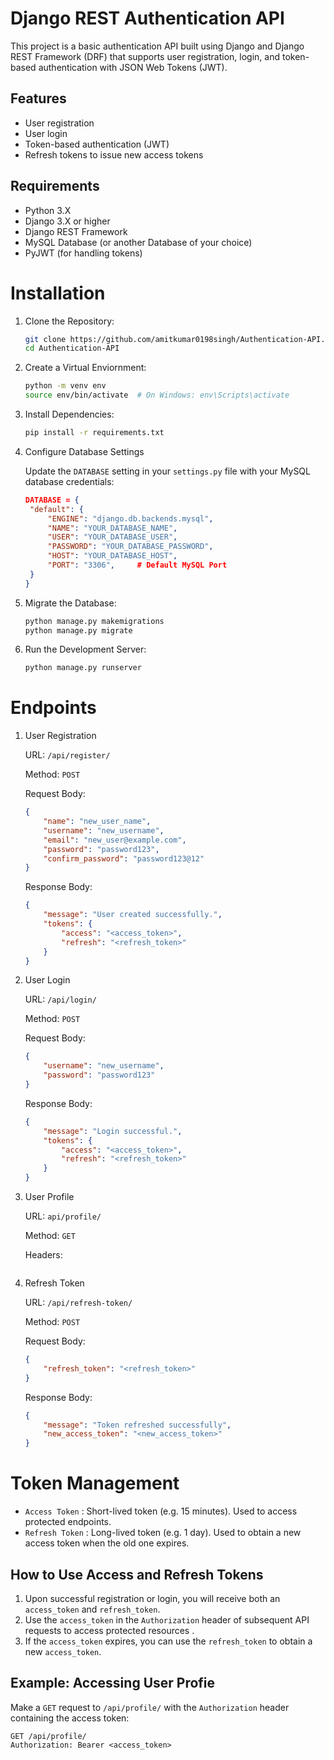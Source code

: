 # Django REST Authentication API

This project is a basic authentication API built using Django and Django REST Framework (DRF) that supports user registration, login, and token-based authentication with JSON Web Tokens (JWT).


## Features

- User registration
- User login
- Token-based authentication (JWT)
- Refresh tokens to issue new access tokens

## Requirements

- Python 3.X
- Django 3.X or higher
- Django REST Framework
- MySQL Database (or another Database of your choice)
- PyJWT (for handling tokens)



# Installation

1. Clone the Repository:
   ```bash
   git clone https://github.com/amitkumar0198singh/Authentication-API.git
   cd Authentication-API
   ```

2. Create a Virtual Enviornment:
   ```bash
   python -m venv env
   source env/bin/activate  # On Windows: env\Scripts\activate
   ```

3. Install Dependencies:
   ```bash
   pip install -r requirements.txt
   ```

4. Configure Database Settings

   Update the `DATABASE` setting in your `settings.py` file with your MySQL database credentials:
   ```json
   DATABASE = {
    "default": {
        "ENGINE": "django.db.backends.mysql",
        "NAME": "YOUR_DATABASE_NAME",
        "USER": "YOUR_DATABASE_USER",
        "PASSWORD": "YOUR_DATABASE_PASSWORD",
        "HOST": "YOUR_DATABASE_HOST",
        "PORT": "3306",     # Default MySQL Port
    }
   }
   ```

5. Migrate the Database:
   ```bash
   python manage.py makemigrations
   python manage.py migrate
   ```

6. Run the Development Server:
   ```bash
   python manage.py runserver
   ```



# Endpoints

1. User Registration

   URL: `/api/register/`

   Method: `POST`

   Request Body:
   ```json
   {
       "name": "new_user_name",
       "username": "new_username",
       "email": "new_user@example.com",
       "password": "password123",
       "confirm_password": "password123@12"
   }
   ```
   Response Body:
   ```json
   {
       "message": "User created successfully.",
       "tokens": {
           "access": "<access_token>",
           "refresh": "<refresh_token>"
       }
   }
   ```

2. User Login

   URL: `/api/login/`

   Method: `POST`

   Request Body:
   ```json
   {
       "username": "new_username",
       "password": "password123"
   }
   ```
   Response Body:
   ```json
   {
       "message": "Login successful.",
       "tokens": {
           "access": "<access_token>",
           "refresh": "<refresh_token>"
       }
   }
   ```

3. User Profile

   URL: `api/profile/`

   Method: `GET`

   Headers:
   ```

4. Refresh Token

   URL: `/api/refresh-token/`

   Method: `POST`

   Request Body:
   ```json
   {
       "refresh_token": "<refresh_token>"
   }
   ```
   Response Body:
   ```json
   {
       "message": "Token refreshed successfully",
       "new_access_token": "<new_access_token>"
   }
   ```



# Token Management
- `Access Token` : Short-lived token (e.g. 15 minutes). Used to access protected endpoints.
- `Refresh Token` : Long-lived token (e.g. 1 day). Used to obtain a new access token when the old one expires.


## How to Use Access and Refresh Tokens

1. Upon successful registration or login, you will receive both an `access_token` and `refresh_token`.
2. Use the `access_token` in the `Authorization` header of subsequent API requests to access protected resources .
3. If the `access_token` expires, you can use the `refresh_token` to obtain a new `access_token`.

## Example: Accessing User Profie
Make a `GET` request to `/api/profile/` with the `Authorization` header containing the access token:
```http
GET /api/profile/
Authorization: Bearer <access_token>
```
